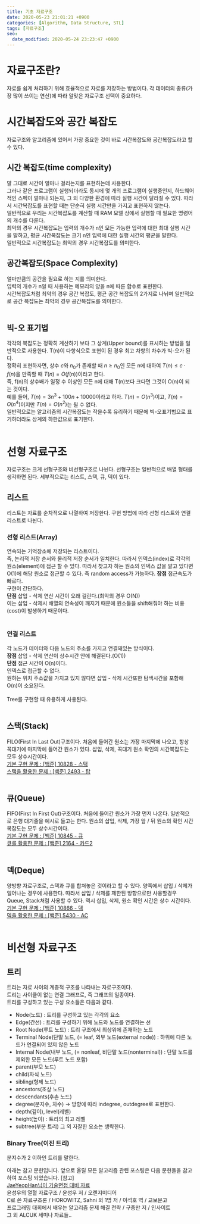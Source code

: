 ```yaml
---
title: 기초 자료구조
date: 2020-05-23 21:01:21 +0900
categories: [Algorithm, Data Structure, STL]
tags: [자료구조]
seo:
  date_modified: 2020-05-24 23:23:47 +0900
---
```


# 자료구조란?
자료를 쉽게 처리하기 위해 효율적으로 자료를 저장하는 방법이다. 각 데이터의 종류(가장 많이 쓰이는 연산)에 따라 알맞은 자료구조 선택이 중요하다.

# 시간복잡도와 공간 복잡도
자료구조와 알고리즘에 있어서 가장 중요한 것이 바로 시간복잡도와 공간복잡도라고 할 수 있다.

## 시간 복잡도(time complexity)
말 그대로 시간이 얼마나 걸리는지를 표현하는데 사용한다.<br>
그러나 같은 프로그램이 실행되더라도 동시에 몇 개의 프로그램이 실행중인지, 하드웨어적인 스펙이 얼마나 되는지, 그 외 다양한 환경에 따라 실행 시간이 달라질 수 있다. 따라서 시간복잡도를 표현할 때는 단순히 실행 시간만을 가지고 표현하지 않는다.<br>
일반적으로 우리는 시간복잡도를 계산할 때 RAM 모델 상에서 실행할 때 필요한 명령어의 개수를 다룬다.<br>
최악의 경우 시간복잡도는 입력의 개수가 n인 모든 가능한 입력에 대한 최대 실행 시간을 말하고, 평균 시간복잡도는 크기 n인 입력에 대한 실행 시간의 평균을 말한다.<br>
일반적으로 시간복잡도는 최악의 경우 시간복잡도를 의미한다.

## 공간복잡도(Space Complexity)
얼마만큼의 공간을 필요로 하는 지를 의미한다.<br>
입력의 개수가 n일 때 사용하는 메모리의 양을 n에 따른 함수로 표현한다.<br>
시간복잡도처럼 최악의 경우 공간 복잡도, 평균 공간 복잡도의 2가지로 나뉘며 일반적으로 공간 복잡도는 최악의 경우 공간복잡도를 의미한다.<br><br>

## 빅-오 표기법
각각의 복잡도는 정확히 계산하기 보다 그 상계(Upper bound)를 표시하는 방법을 일반적으로 사용한다.
T(n)이 다항식으로 표현이 된 경우 최고 차항의 차수가 빅-오가 된다.<br>
정확히 표현하자면, 상수 $c$와 $n_0$가 존재할 때 $n \ge n_0$인 모든 n에 대하여 $T(n) \le c \cdot f(n)$을 만족할 때 $T(n) = O(f(n))$이라고 한다.<br>
즉, f(n)의 상수배가 일정 수 이상인 모든 n에 대해 T(n)보다 크다면 그것이 O(n)이 되는 것이다.<br>
예를 들어, $T(n) = 3n^3+100n+10000$이라고 하자. $T(n) = O(n^3)$이고, $T(n) = O(n^4)$이지만 $T(n) = O(n^2)$는 될 수 없다.<br>
일반적으로는 알고리즘의 시간복잡도는 작을수록 유리하기 때문에 빅-오표기법으로 표기하더라도 상계의 하한값으로 표기한다.<br><br>

# 선형 자료구조
자료구조는 크게 선형구조와 비선형구조로 나뉜다. 선형구조는 일반적으로 배열 형태를 생각하면 된다. 세부적으로는 리스트, 스택, 큐, 덱이 있다.

## 리스트
리스트는 자료를 순차적으로 나열하여 저장한다. 구현 방법에 따라 선형 리스트와 연결 리스트로 나뉜다.<br>

### 선형 리스트(Array)
연속되는 기억장소에 저장되는 리스트이다.<br>
즉, 논리적 저장 순서와 물리적 저장 순서가 일치한다. 따라서 인덱스(index)로 각각의 원소(element)에 접근 할 수 있다. 따라서 찾고자 하는 원소의 인덱스 값을 알고 있다면 O(1)에 해당 원소로 접근할 수 있다. 즉 random access가 가능하다.
<b>장점</b>
접근속도가 빠르다.<br>
구현이 간단하다.<br>
<b>단점</b>
삽입 - 삭제 연산 시간이 오래 걸린다.(최악의 경우 O(N))<br>
이는 삽입 - 삭제시 배열의 연속성이 깨지기 때문에 원소들을 shift해줘야 하는 비용(cost)이 발생하기 때문이다.<br><br>

### 연결 리스트
각 노드가 데이터와 다음 노드의 주소를 가지고 연결돼있는 방식이다.<br>
<b>장점</b>
삽입 - 삭제 연산이 상수시간 안에 해결된다.(O(1))<br>
<b>단점</b>
접근 시간이 O(n)이다.<br>
인덱스로 접근할 수 없다.<br>
원하는 위치 주소값을 가지고 있지 않다면 삽입 - 삭제 시간또한 탐색시간을 포함해 O(n)이 소요된다.<br><br>
Tree를 구현할 때 유용하게 사용된다.<br><br>

## 스택(Stack)
FILO(First In Last Out)구조이다. 처음에 들어간 원소는 가장 마지막에 나오고, 항상 꼭대기에 마지막에 들어간 원소가 있다. 삽입, 삭제, 꼭대기 원소 확인의 시간복잡도는 모두 상수시간이다.<br>
[기본 구현 문제 : [백준] 10828 - 스택](https://www.acmicpc.net/problem/10828)<br>
[스택을 활용한 문제 : [백준] 2493 - 탑](https://www.acmicpc.net/problem/2493)<br><br>

## 큐(Queue)
FIFO(First In First Out)구조이다. 처음에 들어간 원소가 가장 먼저 나온다. 일반적으로 은행 대기줄을 예시로 들고는 한다. 원소의 삽입, 삭제, 가장 앞 / 뒤 원소의 확인 시간 복잡도는 모두 상수시간이다.<br>
[기본 구현 문제 : [백준] 10845 - 큐](https://www.acmicpc.net/problem/10845)<br>
[큐를 활용한 문제 : [백준] 2164 - 카드2](https://www.acmicpc.net/problem/2164)<br><br>

## 덱(Deque)
양방향 자료구조로, 스택과 큐를 합쳐놓은 것이라고 할 수 있다. 양쪽에서 삽입 / 삭제가 일어나는 경우에 사용한다. 따라서 삽입 / 삭제를 제한된 방향으로만 사용할경우 Queue, Stack처럼 사용할 수 있다. 역시 삽입, 삭제, 원소 확인 시간은 상수 시간이다.
[기본 구현 문제 : [백준] 10866 - 덱](https://www.acmicpc.net/problem/10866)<br>
[덱을 활용한 문제 : [백준] 5430 - AC](https://www.acmicpc.net/problem/5430)<br><br>

# 비선형 자료구조
## 트리
트리는 자료 사이의 계층적 구조를 나타내는 자료구조이다.<br>
트리는 사이클이 없는 연결 그래프로, 즉 그래프의 일종이다.<br>
트리를 구성하고 있는 구성 요소들은 다음과 같다.<br>
* Node(노드) : 트리를 구성하고 있는 각각의 요소
* Edge(간선) : 트리를 구성하기 위해 노드와 노드를 연결하는 선
* Root Node(루트 노드) : 트리 구조에서 최상위에 존재하는 노드
* Terminal Node(단말 노드, (= leaf, 외부 노드(external node)) : 하위에 다른 노드가 연결되어 있지 않은 노드
* Internal Node(내부 노드, (= nonleaf, 비단말 노드(nonterminal)) : 단말 노드를 제외한 모든 노드(루트 노드 포함)
* parent(부모 노드)
* child(자식 노드)
* sibling(형제 노드)
* ancestors(조상 노드)
* descendants(후손 노드)
* degree(분지수, 차수) -> 방향에 따라 indegree, outdegree로 표현한다.
* depth(깊이), level(레벨)
* height(높이) : 트리의 최고 레벨
* subtree(부분 트리)
그 외 자잘한 요소는 생략한다.

### Binary Tree(이진 트리)
분지수가 2 이하인 트리를 말한다.

아래는 참고 문헌입니다. 앞으로 올릴 모든 알고리즘 관련 포스팅은 다음 문헌들을 참고하여 포스팅 되었습니다.
[참고]<br>
[JaeYeopHan님이 기술면접 대비 자료](https://github.com/JaeYeopHan/Interview_Question_for_Beginner/tree/master/DataStructure)<br>
윤성우의 열혈 자료구조 / 윤성우 저 / 오렌지미디어<br>
C로 쓴 자료구조론 / HOROWITZ, Sahni 외 1명 저 / 이석호 역 / 교보문고<br>
프로그래밍 대회에서 배우는 알고리즘 문제 해결 전략 / 구종만 저 / 인사이트<br>
그 외 ALCUK 세미나 자료들..